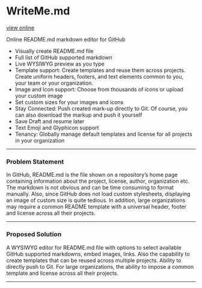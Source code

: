 # WriteMe.md

[view online](https://webdev-project-hari-vikas.herokuapp.com/)

Online README.md markdown editor for GitHub
- Visually create README.md file
- Full list of GitHub supported markdown
- Live WYSIWYG preview as you type
- Template support: Create templates and reuse them across projects. Create uniform headers, footers, and text elements common to you, your team or your organization.
- Image and Icon support: Choose from thousands of icons or upload your custom image
- Set custom sizes for your images and icons
- Stay Connected: Push created mark-up directly to Git. Of course, you can also download the markup and push it yourself
- Save Draft and resume later
- Text Emoji and Glyphicon support
- Tenancy: Globally manage default templates and license for all projects in your organization

***
### Problem Statement
In GitHub, README.md is the file shown on a repository’s home page containing information about the project, license, author, organization etc. The markdown is not obvious and can be time consuming to format manually. Also, since GitHub does not load custom stylesheets, displaying an image of custom size is quite tedious.
In addition, large organizations may require a common README template with a universal header, footer and license across all their projects.

***

### Proposed Solution
A WYSIWYG editor for README.md file with options to select available GitHub supported markdowns, embed images, links. Also the capability to create templates that can be reused across multiple projects.
Ability to directly push to Git.
For large organizations, the ability to impose a common template and license across all their projects.

***